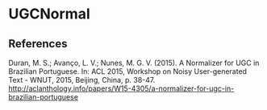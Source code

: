 # UGCNormal

## References
Duran, M. S.; Avanço, L. V.; Nunes, M. G. V. (2015). A Normalizer for UGC in Brazilian Portuguese. In: ACL 2015, Workshop on Noisy User-generated Text - WNUT, 2015, Beijing, China, p. 38-47.
<http://aclanthology.info/papers/W15-4305/a-normalizer-for-ugc-in-brazilian-portuguese>
